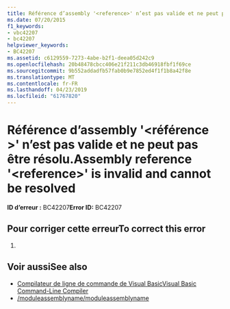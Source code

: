 ```yaml
---
title: Référence d’assembly '<reference>' n’est pas valide et ne peut pas être résolu.
ms.date: 07/20/2015
f1_keywords:
- vbc42207
- bc42207
helpviewer_keywords:
- BC42207
ms.assetid: c6129559-7273-4abe-b2f1-deea05d242c9
ms.openlocfilehash: 20b48478cbcc406e21f211c3db46918fbf1f69ce
ms.sourcegitcommit: 9b552addadfb57fab0b9e7852ed4f1f1b8a42f8e
ms.translationtype: MT
ms.contentlocale: fr-FR
ms.lasthandoff: 04/23/2019
ms.locfileid: "61767820"
---
```

# <a name="assembly-reference-reference-is-invalid-and-cannot-be-resolved"></a><span data-ttu-id="9aaa8-102">Référence d’assembly '\<référence >' n’est pas valide et ne peut pas être résolu.</span><span class="sxs-lookup"><span data-stu-id="9aaa8-102">Assembly reference '\<reference>' is invalid and cannot be resolved</span></span>
<span data-ttu-id="9aaa8-103">**ID d’erreur :** BC42207</span><span class="sxs-lookup"><span data-stu-id="9aaa8-103">**Error ID:** BC42207</span></span>  
  
## <a name="to-correct-this-error"></a><span data-ttu-id="9aaa8-104">Pour corriger cette erreur</span><span class="sxs-lookup"><span data-stu-id="9aaa8-104">To correct this error</span></span>  
  
1. 
  
## <a name="see-also"></a><span data-ttu-id="9aaa8-105">Voir aussi</span><span class="sxs-lookup"><span data-stu-id="9aaa8-105">See also</span></span>

- [<span data-ttu-id="9aaa8-106">Compilateur de ligne de commande de Visual Basic</span><span class="sxs-lookup"><span data-stu-id="9aaa8-106">Visual Basic Command-Line Compiler</span></span>](../../visual-basic/reference/command-line-compiler/index.md)
- [<span data-ttu-id="9aaa8-107">/moduleassemblyname</span><span class="sxs-lookup"><span data-stu-id="9aaa8-107">/moduleassemblyname</span></span>](../../visual-basic/reference/command-line-compiler/moduleassemblyname.md)

